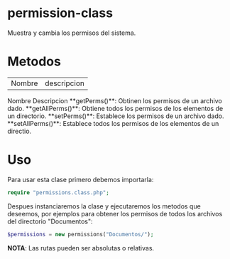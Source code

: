 permission-class
================

Muestra y cambia los permisos del sistema.

Metodos
=======
<table>
<tr><td>Nombre</td><td>descripcion</td></tr>
</table>
Nombre             Descripcion 
**getPerms()**:    Obtinen los permisos de un archivo dado.
**getAllPerms()**: Obtiene todos los permisos de los elementos de un directorio.
**setPerms()**:    Establece los permisos de un archivo dado.
**setAllPerms()**: Establece todos los permisos de los elementos de un directio.



Uso
===
Para usar esta clase primero debemos importarla:
```php
require "permissions.class.php";
```

Despues instanciaremos la clase y ejecutaremos los metodos que deseemos, por ejemplos para obtener los permisos de todos los archivos del directorio "Documentos":

```php
$permissions = new permissions("Documentos/");
```

**NOTA**: Las rutas pueden ser absolutas o relativas.

```php

```
